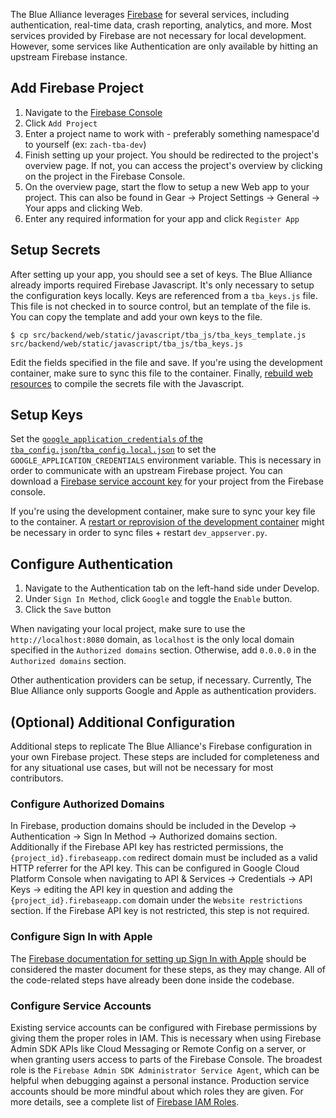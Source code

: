 The Blue Alliance leverages [Firebase](https://firebase.google.com/) for several services, including authentication, real-time data, crash reporting, analytics, and more. Most services provided by Firebase are not necessary for local development. However, some services like Authentication are only available by hitting an upstream Firebase instance.

## Add Firebase Project
1. Navigate to the [Firebase Console](https://console.firebase.google.com/)
2. Click `Add Project`
3. Enter a project name to work with - preferably something namespace'd to yourself (ex: `zach-tba-dev`)
4. Finish setting up your project. You should be redirected to the project's overview page. If not, you can access the project's overview by clicking on the project in the Firebase Console.
5. On the overview page, start the flow to setup a new Web app to your project. This can also be found in Gear -> Project Settings -> General -> Your apps and clicking Web.
6. Enter any required information for your app and click `Register App`

## Setup Secrets
After setting up your app, you should see a set of keys. The Blue Alliance already imports required Firebase Javascript. It's only necessary to setup the configuration keys locally. Keys are referenced from a `tba_keys.js` file. This file is not checked in to source control, but an template of the file is. You can copy the template and add your own keys to the file.

```
$ cp src/backend/web/static/javascript/tba_js/tba_keys_template.js src/backend/web/static/javascript/tba_js/tba_keys.js
```

Edit the fields specified in the file and save. If you're using the development container, make sure to sync this file to the container. Finally, [rebuild web resources](https://github.com/the-blue-alliance/the-blue-alliance/wiki/Development-Runbook#rebuilding-web-resources-javascript-css-etc) to compile the secrets file with the Javascript.

## Setup Keys

Set the [`google_application_credentials` of the `tba_config.json`/`tba_config.local.json`](https://github.com/the-blue-alliance/the-blue-alliance/wiki/Development-Runbook#configuring-the-development-environment-understanding-tba_dev_configjson) to set the `GOOGLE_APPLICATION_CREDENTIALS` environment variable. This is necessary in order to communicate with an upstream Firebase project. You can download a [Firebase service account key](https://firebase.google.com/docs/admin/setup#initialize-sdk) for your project from the Firebase console.

If you're using the development container, make sure to sync your key file to the container. A [restart or reprovision of the development container](https://github.com/the-blue-alliance/the-blue-alliance/wiki/Development-Runbook#reprovisioning-the-development-container) might be necessary in order to sync files + restart `dev_appserver.py`.

## Configure Authentication

1. Navigate to the Authentication tab on the left-hand side under Develop.
2. Under `Sign In Method`, click `Google` and toggle the `Enable` button.
3. Click the `Save` button

When navigating your local project, make sure to use the `http://localhost:8080` domain, as `localhost` is the only local domain specified in the `Authorized domains` section. Otherwise, add `0.0.0.0` in the `Authorized domains` section.

Other authentication providers can be setup, if necessary. Currently, The Blue Alliance only supports Google and Apple as authentication providers.

## (Optional) Additional Configuration

Additional steps to replicate The Blue Alliance's Firebase configuration in your own Firebase project. These steps are included for completeness and for any situational use cases, but will not be necessary for most contributors.

### Configure Authorized Domains

In Firebase, production domains should be included in the Develop -> Authentication -> Sign In Method -> Authorized domains section. Additionally if the Firebase API key has restricted permissions, the `{project_id}.firebaseapp.com` redirect domain must be included as a valid HTTP referrer for the API key. This can be configured in Google Cloud Platform Console when navigating to API & Services -> Credentials -> API Keys -> editing the API key in question and adding the `{project_id}.firebaseapp.com` domain under the `Website restrictions` section. If the Firebase API key is not restricted, this step is not required.

### Configure Sign In with Apple

The [Firebase documentation for setting up Sign In with Apple](https://firebase.google.com/docs/auth/web/apple) should be considered the master document for these steps, as they may change. All of the code-related steps have already been done inside the codebase.

### Configure Service Accounts

Existing service accounts can be configured with Firebase permissions by giving them the proper roles in IAM. This is necessary when using Firebase Admin SDK APIs like Cloud Messaging or Remote Config on a server, or when granting users access to parts of the Firebase Console. The broadest role is the `Firebase Admin SDK Administrator Service Agent`, which can be helpful when debugging against a personal instance. Production service accounts should be more mindful about which roles they are given. For more details, see a complete list of [Firebase IAM Roles](https://firebase.google.com/docs/projects/iam/permissions).
